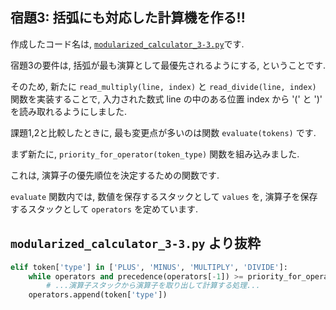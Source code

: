 ## 宿題3: 括弧にも対応した計算機を作る!!

作成したコード名は, [`modularized_calculator_3-3.py`](modularized_calculator_3-3.py)です.

宿題3の要件は, 括弧が最も演算として最優先されるようにする, ということです.

そのため, 新たに `read_multiply(line, index)` と `read_divide(line, index)` 関数を実装することで,
入力された数式 line の中のある位置 index から '(' と ')'　を読み取れるようにしました.

課題1,2と比較したときに, 最も変更点が多いのは関数 `evaluate(tokens)` です.

まず新たに, `priority_for_operator(token_type)` 関数を組み込みました.

これは, 演算子の優先順位を決定するための関数です.

`evaluate` 関数内では, 数値を保存するスタックとして `values` を, 演算子を保存するスタックとして `operators` を定めています.

## `modularized_calculator_3-3.py` より抜粋

```python
elif token['type'] in ['PLUS', 'MINUS', 'MULTIPLY', 'DIVIDE']:
    while operators and precedence(operators[-1]) >= priority_for_operator(token['type']):
        # ...演算子スタックから演算子を取り出して計算する処理...
    operators.append(token['type'])

